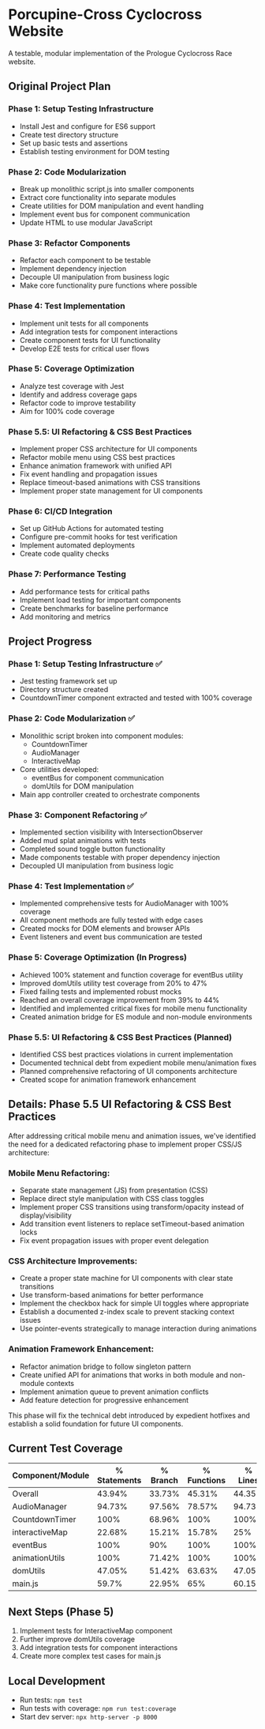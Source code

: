 # Porcupine-Cross Cyclocross Website

A testable, modular implementation of the Prologue Cyclocross Race website.

## Original Project Plan

### Phase 1: Setup Testing Infrastructure
- Install Jest and configure for ES6 support
- Create test directory structure
- Set up basic tests and assertions
- Establish testing environment for DOM testing

### Phase 2: Code Modularization
- Break up monolithic script.js into smaller components
- Extract core functionality into separate modules
- Create utilities for DOM manipulation and event handling
- Implement event bus for component communication
- Update HTML to use modular JavaScript

### Phase 3: Refactor Components
- Refactor each component to be testable
- Implement dependency injection
- Decouple UI manipulation from business logic
- Make core functionality pure functions where possible

### Phase 4: Test Implementation
- Implement unit tests for all components
- Add integration tests for component interactions
- Create component tests for UI functionality
- Develop E2E tests for critical user flows

### Phase 5: Coverage Optimization
- Analyze test coverage with Jest
- Identify and address coverage gaps
- Refactor code to improve testability
- Aim for 100% code coverage

### Phase 5.5: UI Refactoring & CSS Best Practices
- Implement proper CSS architecture for UI components
- Refactor mobile menu using CSS best practices
- Enhance animation framework with unified API
- Fix event handling and propagation issues
- Replace timeout-based animations with CSS transitions
- Implement proper state management for UI components

### Phase 6: CI/CD Integration
- Set up GitHub Actions for automated testing
- Configure pre-commit hooks for test verification
- Implement automated deployments
- Create code quality checks

### Phase 7: Performance Testing
- Add performance tests for critical paths
- Implement load testing for important components
- Create benchmarks for baseline performance
- Add monitoring and metrics

## Project Progress

### Phase 1: Setup Testing Infrastructure ✅
- Jest testing framework set up
- Directory structure created
- CountdownTimer component extracted and tested with 100% coverage

### Phase 2: Code Modularization ✅
- Monolithic script broken into component modules:
  - CountdownTimer
  - AudioManager
  - InteractiveMap
- Core utilities developed:
  - eventBus for component communication
  - domUtils for DOM manipulation
- Main app controller created to orchestrate components

### Phase 3: Component Refactoring ✅
- Implemented section visibility with IntersectionObserver
- Added mud splat animations with tests
- Completed sound toggle button functionality
- Made components testable with proper dependency injection
- Decoupled UI manipulation from business logic

### Phase 4: Test Implementation ✅
- Implemented comprehensive tests for AudioManager with 100% coverage
- All component methods are fully tested with edge cases
- Created mocks for DOM elements and browser APIs
- Event listeners and event bus communication are tested

### Phase 5: Coverage Optimization (In Progress)
- Achieved 100% statement and function coverage for eventBus utility
- Improved domUtils utility test coverage from 20% to 47%
- Fixed failing tests and implemented robust mocks
- Reached an overall coverage improvement from 39% to 44%
- Identified and implemented critical fixes for mobile menu functionality
- Created animation bridge for ES module and non-module environments

### Phase 5.5: UI Refactoring & CSS Best Practices (Planned)
- Identified CSS best practices violations in current implementation
- Documented technical debt from expedient mobile menu/animation fixes
- Planned comprehensive refactoring of UI components architecture
- Created scope for animation framework enhancement

## Details: Phase 5.5 UI Refactoring & CSS Best Practices

After addressing critical mobile menu and animation issues, we've identified the need for a dedicated refactoring phase to implement proper CSS/JS architecture:

### Mobile Menu Refactoring:
- Separate state management (JS) from presentation (CSS)
- Replace direct style manipulation with CSS class toggles
- Implement proper CSS transitions using transform/opacity instead of display/visibility
- Add transition event listeners to replace setTimeout-based animation locks
- Fix event propagation issues with proper event delegation

### CSS Architecture Improvements:
- Create a proper state machine for UI components with clear state transitions
- Use transform-based animations for better performance
- Implement the checkbox hack for simple UI toggles where appropriate
- Establish a documented z-index scale to prevent stacking context issues
- Use pointer-events strategically to manage interaction during animations

### Animation Framework Enhancement:
- Refactor animation bridge to follow singleton pattern
- Create unified API for animations that works in both module and non-module contexts
- Implement animation queue to prevent animation conflicts
- Add feature detection for progressive enhancement

This phase will fix the technical debt introduced by expedient hotfixes and establish a solid foundation for future UI components.

## Current Test Coverage

| Component/Module   | % Statements | % Branch | % Functions | % Lines |
|-------------------|--------------|----------|-------------|---------|
| Overall           | 43.94%       | 33.73%   | 45.31%      | 44.35%  |
| AudioManager      | 94.73%       | 97.56%   | 78.57%      | 94.73%  |
| CountdownTimer    | 100%         | 68.96%   | 100%        | 100%    |
| interactiveMap    | 22.68%       | 15.21%   | 15.78%      | 25%     |
| eventBus          | 100%         | 90%      | 100%        | 100%    |
| animationUtils    | 100%         | 71.42%   | 100%        | 100%    |
| domUtils          | 47.05%       | 51.42%   | 63.63%      | 47.05%  |
| main.js           | 59.7%        | 22.95%   | 65%         | 60.15%  |

## Next Steps (Phase 5)
1. Implement tests for InteractiveMap component
2. Further improve domUtils coverage
3. Add integration tests for component interactions
4. Create more complex test cases for main.js

## Local Development
- Run tests: `npm test`
- Run tests with coverage: `npm run test:coverage`
- Start dev server: `npx http-server -p 8000`